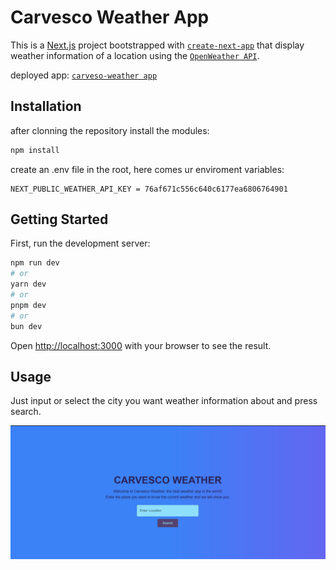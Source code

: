 # Carvesco Weather App

This is a [Next.js](https://nextjs.org) project bootstrapped with [`create-next-app`](https://nextjs.org/docs/app/api-reference/cli/create-next-app) that display weather information of a location using the [`OpenWeather API`](https://openweathermap.org/api).

deployed app:
[`carveso-weather app`](https://carvesco-weather.vercel.app/)

## Installation

after clonning the repository install the modules:

```bash
npm install
```

create an .env file in the root, here comes ur enviroment variables:

```
NEXT_PUBLIC_WEATHER_API_KEY = 76af671c556c640c6177ea6806764901
```

## Getting Started

First, run the development server:

```bash
npm run dev
# or
yarn dev
# or
pnpm dev
# or
bun dev
```

Open [http://localhost:3000](http://localhost:3000) with your browser to see the result.

## Usage

Just input or select the city you want weather information about and press search.

![Weather App Screenshot](assets/images/mainScreen.png)
